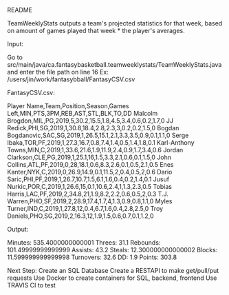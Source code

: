 README

TeamWeeklyStats outputs a team's projected statistics for that week, based on amount of games played that week * the
player's averages.

Input:

Go to src/main/java/ca.fantasybasketball.teamweeklystats/TeamWeeklyStats.java and enter the file path on line 16
Ex: /users/jin/work/fantasybball/FantasyCSV.csv

FantasyCSV.csv:

Player Name,Team,Position,Season,Games Left,MIN,PTS,3PM,REB,AST,STL,BLK,TO,DD
Malcolm Brogdon,MIL,PG,2019,5,30.2,15.5,1.8,4.5,3.4,0.6,0.2,1.7,0
JJ Redick,PHI,SG,2019,1,30.8,18.4,2.8,2.3,3,0.2,0.2,1.5,0
Bogdan Bogdanovic,SAC,SG,2019,1,26.5,15.1,2.1,3.3,3.5,0.9,0.1,1.1,0
Serge Ibaka,TOR,PF,2019,1,27.3,16.7,0.8,7.4,1.4,0.5,1.4,1.8,0.1
Karl-Anthony Towns,MIN,C,2019,1,33.6,21.6,1.9,11.9,2.4,0.9,1.7,3.4,0.6
Jordan Clarkson,CLE,PG,2019,1,25.1,16,1.5,3.3,2.1,0.6,0.1,1.5,0
John Collins,ATL,PF,2019,0,28,18.1,0.6,8.3,2.6,0.1,0.5,2.1,0.5
Enes Kanter,NYK,C,2019,0,26.9,14.9,0.1,11.5,2,0.4,0.5,2,0.6
Dario Saric,PHI,PF,2019,1,26.7,10.7,1.5,6.1,1.6,0.4,0.2,1.4,0.1
Jusuf Nurkic,POR,C,2019,1,26.6,15,0.1,10.6,2.4,1,1.3,2.3,0.5
Tobias Harris,LAC,PF,2019,2,34.8,21,1.9,8.2,2.2,0.6,0.5,2,0.3
T.J. Warren,PHO,SF,2019,2,28.9,17.4,1.7,4,1.3,0.9,0.8,1.1,0
Myles Turner,IND,C,2019,1,27.8,12,0.4,6.7,1.6,0.4,2.8,2.5,0
Troy Daniels,PHO,SG,2019,2,16.3,12,1.9,1.5,0.6,0.7,0.1,1.2,0

Output:

Minutes: 535.4000000000001
Threes: 31.1
Rebounds: 101.49999999999999
Assists: 43.2
Steals: 12.300000000000002
Blocks: 11.599999999999998
Turnovers: 32.6
DD: 1.9
Points: 303.8

Next Step:
Create an SQL Database
Create a RESTAPI to make get/pull/put requests
Use Docker to create containers for SQL, backend, frontend
Use TRAVIS CI to test
